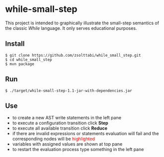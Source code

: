 # while-small-step

This project is intended to graphically illustrate the small-step semantics of the classic <i>While</i> language. 
It only serves educational purposes.

## Install

```
$ git clone https://github.com/zsolttabi/while_small_step.git
$ cd while_small_step
$ mvn package
```

## Run

```
$ ./target/while-small-step-1.1-jar-with-dependencies.jar
```

## Use

* to create a new AST write statements in the left pane
* to execute a configuration transition click **Step**
* to execute all available transition click **Reduce**
* if there are invalid expressions or statements evaluation will fail and the corresponding nodes will be <font color="red">highlighted</font>
* variables with assigned values are shown at top pane
* to restart the evaluation process type something in the left pane
